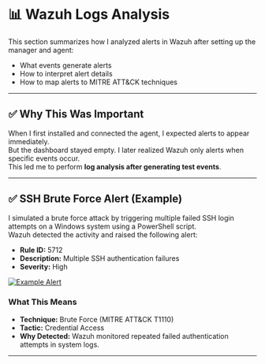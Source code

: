 # 📊 Wazuh Logs Analysis

This section summarizes how I analyzed alerts in Wazuh after setting up the manager and agent:
- What events generate alerts
- How to interpret alert details
- How to map alerts to MITRE ATT&CK techniques

---

## ✅ Why This Was Important
When I first installed and connected the agent, I expected alerts to appear immediately.  
But the dashboard stayed empty. I later realized Wazuh only alerts when specific events occur.  
This led me to perform **log analysis after generating test events**.

---

## ✅ SSH Brute Force Alert (Example)
I simulated a brute force attack by triggering multiple failed SSH login attempts on a Windows system using a PowerShell script.  
Wazuh detected the activity and raised the following alert:

- **Rule ID:** 5712  
- **Description:** Multiple SSH authentication failures  
- **Severity:** High  

[![Example Alert](screenshots/alert-example.png)](https://github.com/segunenix/AllScreenshots/blob/05f3de61764c2903a7190bd15b0a231a69ce76a2/Screenshot%202025-07-29%20201104.png)

### **What This Means**
- **Technique:** Brute Force (MITRE ATT&CK T1110)
- **Tactic:** Credential Access
- **Why Detected:** Wazuh monitored repeated failed authentication attempts in system logs.


---
